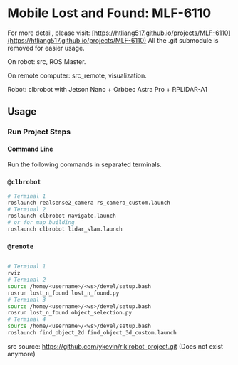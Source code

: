 # Mobile Lost and Found: MLF-6110
For more detail, please visit: [https://htliang517.github.io/projects/MLF-6110](https://htliang517.github.io/projects/MLF-6110)
 All the .git submodule is removed for easier usage.

 On robot: src, ROS Master.

 On remote computer: src_remote, visualization.

 Robot: clbrobot with Jetson Nano + Orbbec Astra Pro + RPLIDAR-A1

## Usage

### Run Project Steps

#### Command Line

Run the following commands in separated terminals.

### `@clbrobot`

```bash
# Terminal 1
roslaunch realsense2_camera rs_camera_custom.launch 
# Terminal 2
roslaunch clbrobot navigate.launch
# or for map building
roslaunch clbrobot lidar_slam.launch
```

### `@remote`

```bash

# Terminal 1
rviz
# Terminal 2
source /home/<username>/<ws>/devel/setup.bash
rosrun lost_n_found lost_n_found.py
# Terminal 3
source /home/<username>/<ws>/devel/setup.bash
rosrun lost_n_found object_selection.py
# Terminal 4
source /home/<username>/<ws>/devel/setup.bash
roslaunch find_object_2d find_object_3d_custom.launch
```

src source: https://github.com/ykevin/rikirobot_project.git (Does not exist anymore)
